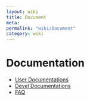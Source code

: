 ```yaml
---
layout: wiki
title: Document
meta: 
permalink: "wiki/Document"
category: wiki
---
```

<!-- Name: Document -->
<!-- Version: 3 -->
<!-- Author: valleegr -->

# Documentation

 * [User Documentations](Support)
 * [Devel Documentations](DevelDocs)
 * [FAQ](faq)
